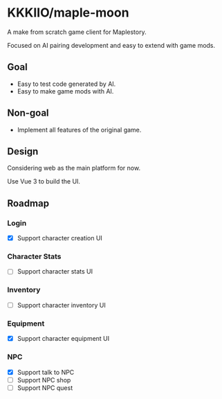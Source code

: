# KKKIIO/maple-moon

A make from scratch game client for Maplestory.

Focused on AI pairing development and easy to extend with game mods.

## Goal

* Easy to test code generated by AI.
* Easy to make game mods with AI.

## Non-goal

* Implement all features of the original game.

## Design

Considering web as the main platform for now.

Use Vue 3 to build the UI.

## Roadmap

### Login

- [x] Support character creation UI

### Character Stats

- [ ] Support character stats UI

### Inventory

- [ ] Support character inventory UI

### Equipment

- [x] Support character equipment UI

### NPC

- [x] Support talk to NPC
- [ ] Support NPC shop
- [ ] Support NPC quest
